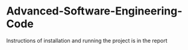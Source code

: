 # Advanced-Software-Engineering-Code
Instructions of installation and running the project is in the report

